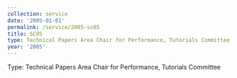 ```yaml
---
collection: service
date: '2005-01-01'
permalink: /service/2005-sc05
title: SC05
type: Technical Papers Area Chair for Performance, Tutorials Committee
year: '2005'
---
```


Type: Technical Papers Area Chair for Performance, Tutorials Committee

